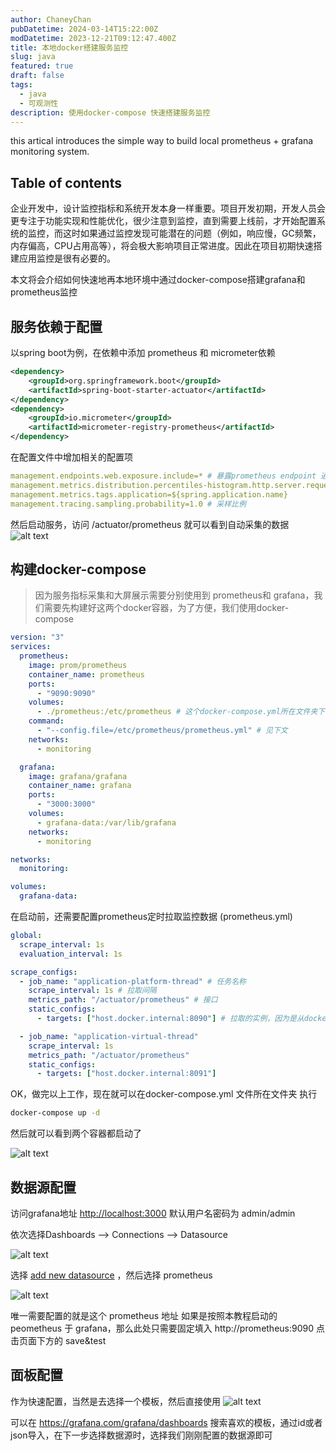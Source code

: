 ```yaml
---
author: ChaneyChan
pubDatetime: 2024-03-14T15:22:00Z
modDatetime: 2023-12-21T09:12:47.400Z
title: 本地docker搭建服务监控
slug: java
featured: true
draft: false
tags:
  - java
  - 可观测性
description: 使用docker-compose 快速搭建服务监控
---
```


this artical introduces the simple way to build local prometheus + grafana monitoring system.

## Table of contents

企业开发中，设计监控指标和系统开发本身一样重要。项目开发初期，开发人员会更专注于功能实现和性能优化，很少注意到监控，直到需要上线前，才开始配置系统的监控，而这时如果通过监控发现可能潜在的问题（例如，响应慢，GC频繁，内存偏高，CPU占用高等），将会极大影响项目正常进度。因此在项目初期快速搭建应用监控是很有必要的。

本文将会介绍如何快速地再本地环境中通过docker-compose搭建grafana和prometheus监控

## 服务依赖于配置

以spring boot为例，在依赖中添加 prometheus 和 micrometer依赖

```xml
<dependency>
	<groupId>org.springframework.boot</groupId>
	<artifactId>spring-boot-starter-actuator</artifactId>
</dependency>
<dependency>
	<groupId>io.micrometer</groupId>
	<artifactId>micrometer-registry-prometheus</artifactId>
</dependency>
```

在配置文件中增加相关的配置项

```yml
management.endpoints.web.exposure.include=* # 暴露prometheus endpoint 通过 /actuator/prometheus 获取监控数据
management.metrics.distribution.percentiles-histogram.http.server.requests=true
management.metrics.tags.application=${spring.application.name}
management.tracing.sampling.probability=1.0 # 采样比例
```

然后启动服务，访问 /actuator/prometheus 就可以看到自动采集的数据
![alt text](../../../assets/images/monitor_data.png)

## 构建docker-compose

> 因为服务指标采集和大屏展示需要分别使用到 prometheus和 grafana，我们需要先构建好这两个docker容器，为了方便，我们使用docker-compose

```yml
version: "3"
services:
  prometheus:
    image: prom/prometheus
    container_name: prometheus
    ports:
      - "9090:9090"
    volumes:
      - ./prometheus:/etc/prometheus # 这个docker-compose.yml所在文件夹下 新建一个 prometheus 文件夹，用来存放 prometheus 配置
    command:
      - "--config.file=/etc/prometheus/prometheus.yml" # 见下文
    networks:
      - monitoring

  grafana:
    image: grafana/grafana
    container_name: grafana
    ports:
      - "3000:3000"
    volumes:
      - grafana-data:/var/lib/grafana
    networks:
      - monitoring

networks:
  monitoring:

volumes:
  grafana-data:
```

在启动前，还需要配置prometheus定时拉取监控数据 (prometheus.yml)

```yml
global:
  scrape_interval: 1s
  evaluation_interval: 1s

scrape_configs:
  - job_name: "application-platform-thread" # 任务名称
    scrape_interval: 1s # 拉取间隔
    metrics_path: "/actuator/prometheus" # 接口
    static_configs:
      - targets: ["host.docker.internal:8090"] # 拉取的实例，因为是从docker访问宿主机的服务，所以使用 host.docker.internal

  - job_name: "application-virtual-thread"
    scrape_interval: 1s
    metrics_path: "/actuator/prometheus"
    static_configs:
      - targets: ["host.docker.internal:8091"]
```

OK，做完以上工作，现在就可以在docker-compose.yml 文件所在文件夹 执行

```sh
docker-compose up -d
```

然后就可以看到两个容器都启动了

![alt text](../../../assets/images/docker-start.png)

## 数据源配置

访问grafana地址 [http://localhost:3000](http://localhost:3000) 默认用户名密码为 admin/admin

依次选择Dashboards --> Connections --> Datasource

![alt text](../../../assets/images/grafana.png)

选择 <u>add new datasource</u> ，然后选择 prometheus

![alt text](../../../assets/images/prometheus-server-url.png)

唯一需要配置的就是这个 prometheus 地址
如果是按照本教程启动的 peometheus 于 grafana，那么此处只需要固定填入 http://prometheus:9090
点击页面下方的 save&test

## 面板配置

作为快速配置，当然是去选择一个模板，然后直接使用
![alt text](../../../assets//images/import-grafana-template.png)

可以在 https://grafana.com/grafana/dashboards 搜索喜欢的模板，通过id或者json导入，在下一步选择数据源时，选择我们刚刚配置的数据源即可
